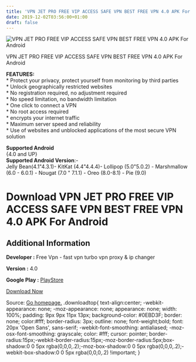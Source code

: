 ```yaml
---
title: 'VPN JET PRO FREE VIP ACCESS SAFE VPN BEST FREE VPN 4.0 APK For Android'
date: 2019-12-02T03:56:00+01:00
draft: false
---
```


![VPN JET PRO FREE VIP ACCESS SAFE VPN BEST FREE VPN 4.0 APK For Android](https://i0.wp.com/apkhome.net/wp-content/uploads/2019/12/VPN-JET-PRO-FREE-VIP-ACCESS-SAFE-VPN-BEST-FREE-VPN-4.0.png "VPN JET PRO FREE VIP ACCESS SAFE VPN BEST FREE VPN 4.0 APK For Android")

  

VPN JET PRO FREE VIP ACCESS SAFE VPN BEST FREE VPN 4.0 APK For Android

**FEATURES:**  
\* Protect your privacy, protect yourself from monitoring by third parties  
\* Unlock geographically restricted websites  
\* No registration required, no adjustment required  
\* No speed limitation, no bandwidth limitation  
\* One click to connect a VPN  
\* No root access required  
\* encrypts your internet traffic  
\* Maximum server speed and reliability  
\* Use of websites and unblocked applications of the most secure VPN solution

**Supported Android**  
{4.0 and UP}  
**Supported Android Version**:-  
Jelly Bean(4.1"4.3.1)- KitKat (4.4"4.4.4)- Lollipop (5.0"5.0.2) - Marshmallow (6.0 - 6.0.1) - Nougat (7.0 " 7.1.1) - Oreo (8.0-8.1) - Pie (9.0)

Download VPN JET PRO FREE VIP ACCESS SAFE VPN BEST FREE VPN 4.0 APK For Android
===============================================================================

Additional Information
----------------------

**Developer :** Free Vpn - fast vpn turbo vpn proxy & ip changer

**Version :** 4.0

**Google Play :** [PlayStore](https://play.google.com/store/apps/details?id=com.farooq.vpnjetproo)

  

[Download Now](https://store4app.co/post/vpn-jet-pro-free-vip-access-safe-vpn-best-free-vpn-4-0-apk-for-android_1575222755)

  
Source: [Go homepage.](https://store4app.co/post/vpn-jet-pro-free-vip-access-safe-vpn-best-free-vpn-4-0-apk-for-android_1575222755) .downloadtop{ text-align:center; -webkit-appearance: none; -moz-appearance: none; appearance: none; width: 100%; padding: 9px 9px 11px 13px; background-color: #0EBD3F; border: none; color:#fff; border-radius: 3px; outline: none; font-weight;bold; font: 20px 'Open Sans', sans-serif; -webkit-font-smoothing: antialiased; -moz-osx-font-smoothing: grayscale; color: #fff; cursor: pointer; border-radius:15px;-webkit-border-radius:15px;-moz-border-radius:5px;box-shadow:0 0 5px rgba(0,0,0,.2);-moz-box-shadow:0 0 5px rgba(0,0,0,.2);-webkit-box-shadow:0 0 5px rgba(0,0,0,.2) !important; }